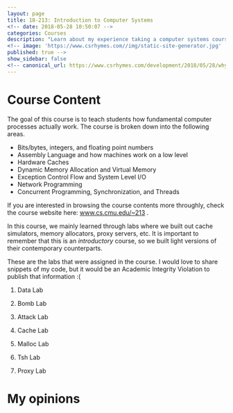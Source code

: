 ```yaml
---
layout: page
title: 18-213: Introduction to Computer Systems
<!-- date: 2018-05-28 10:50:07 -->
categories: Courses
description: "Learn about my experience taking a computer systems course."
<!-- image: 'https://www.csrhymes.com//img/static-site-generator.jpg'
published: true -->
show_sidebar: false
<!-- canonical_url: https://www.csrhymes.com/development/2018/05/28/why-use-a-static-site-generator.html -->
---
```


# Course Content
The goal of this course is to teach students how fundamental computer processes actually work.
The course is broken down into the following areas. 

* Bits/bytes, integers, and floating point numbers
* Assembly Language and how machines work on a low level
* Hardware Caches
* Dynamic Memory Allocation and Virtual Memory
* Exception Control Flow and System Level I/O
* Network Programming
* Concurrent Programming, Synchronization, and Threads

If you are interested in browsing the course contents more throughly, check the course website here: www.cs.cmu.edu/~213 .

In this course, we mainly learned through labs where we built out cache simulators, memory allocators, proxy servers, etc. It is important to remember that this is an *introductory* course, so we built light versions of their contemporary counterparts.

These are the labs that were assigned in the course. I would love to share snippets of my code, but it would be an Academic Integrity Violation to publish that information :(

1. Data Lab

2. Bomb Lab

3. Attack Lab

4. Cache Lab

5. Malloc Lab

6. Tsh Lab

7. Proxy Lab

# My opinions
